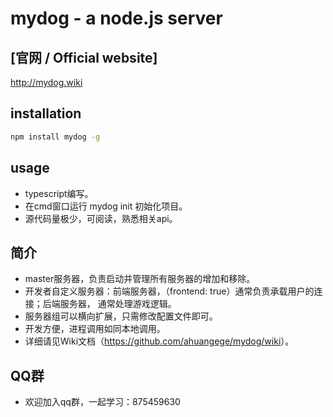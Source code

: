 mydog - a node.js server
===========================

## [官网 / Official website] 
<http://mydog.wiki>


## installation

```bash
npm install mydog -g
```

## usage

* typescript编写。
* 在cmd窗口运行 mydog init 初始化项目。
* 源代码量极少，可阅读，熟悉相关api。

## 简介

* master服务器，负责启动并管理所有服务器的增加和移除。
* 开发者自定义服务器：前端服务器，（frontend: true）通常负责承载用户的连接；后端服务器， 通常处理游戏逻辑。
* 服务器组可以横向扩展，只需修改配置文件即可。
* 开发方便，进程调用如同本地调用。
* 详细请见Wiki文档（<https://github.com/ahuangege/mydog/wiki>）。

## QQ群

* 欢迎加入qq群，一起学习：875459630
